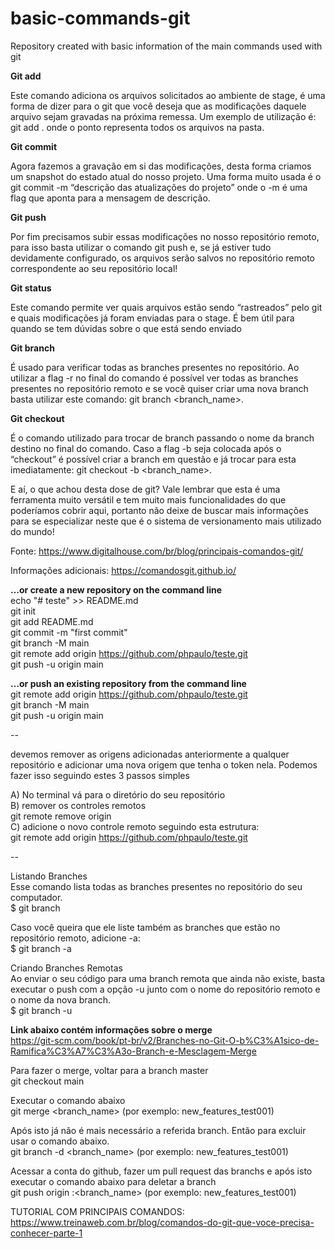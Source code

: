 # basic-commands-git
Repository created with basic information of the main commands used with git


**Git add**

Este comando adiciona os arquivos solicitados ao ambiente de stage, é uma forma de dizer para o git que você deseja que as modificações daquele arquivo sejam gravadas na próxima remessa. Um exemplo de utilização é: git add . onde o ponto representa todos os arquivos na pasta.

**Git commit**

Agora fazemos a gravação em si das modificações, desta forma criamos um snapshot do estado atual do nosso projeto. Uma forma muito usada é o git commit -m “descrição das atualizações do projeto” onde o -m é uma flag que aponta para a mensagem de descrição.

**Git push**

Por fim precisamos subir essas modificações no nosso repositório remoto, para isso basta utilizar o comando git push e, se já estiver tudo devidamente configurado, os arquivos serão salvos no repositório remoto correspondente ao seu repositório local!

**Git status**

Este comando permite ver quais arquivos estão sendo “rastreados” pelo git e quais modificações já foram enviadas para o stage. É bem útil para quando se tem dúvidas sobre o que está sendo enviado

**Git branch**

É usado para verificar todas as branches presentes no repositório. Ao utilizar a flag -r no final do comando é possível ver todas as branches presentes no repositório remoto e se você quiser criar uma nova branch basta utilizar este comando: git branch <branch_name>.

**Git checkout**

É o comando utilizado para trocar de branch passando o nome da branch destino no final do comando. Caso a flag -b seja colocada após o “checkout” é possível criar a branch em questão e já trocar para esta imediatamente: git checkout -b <branch_name>.

E aí, o que achou desta dose de git? Vale lembrar que esta é uma ferramenta muito versátil e tem muito mais funcionalidades do que poderíamos cobrir aqui, portanto não deixe de buscar mais informações para se especializar neste que é o sistema de versionamento mais utilizado do mundo!

Fonte: https://www.digitalhouse.com/br/blog/principais-comandos-git/

Informações adicionais:
https://comandosgit.github.io/

**…or create a new repository on the command line**  
echo "# teste" >> README.md  
git init  
git add README.md  
git commit -m "first commit"  
git branch -M main  
git remote add origin https://github.com/phpaulo/teste.git  
git push -u origin main  

**…or push an existing repository from the command line**  
git remote add origin https://github.com/phpaulo/teste.git  
git branch -M main  
git push -u origin main  

--

devemos remover as origens adicionadas anteriormente a qualquer repositório e adicionar uma nova origem que tenha o token nela. Podemos fazer isso seguindo estes 3 passos simples  

A) No terminal vá para o diretório do seu repositório  
B) remover os controles remotos  
git remote remove origin   
C) adicione o novo controle remoto seguindo esta estrutura:  
git remote add origin https://github.com/phpaulo/teste.git  

--

Listando Branches  
Esse comando lista todas as branches presentes no repositório do seu computador.    
$ git branch  

Caso você queira que ele liste também as branches que estão no repositório remoto, adicione -a:    
$ git branch -a  

Criando Branches Remotas  
Ao enviar o seu código para uma branch remota que ainda não existe, basta executar o push com a opção -u junto com o nome do repositório remoto e o nome da nova branch.  
$ git branch -u  

**Link abaixo contém informações sobre o merge**  
https://git-scm.com/book/pt-br/v2/Branches-no-Git-O-b%C3%A1sico-de-Ramifica%C3%A7%C3%A3o-Branch-e-Mesclagem-Merge

Para fazer o merge, voltar para a branch master  
git checkout main  

Executar o comando abaixo  
git merge <branch_name> (por exemplo: new_features_test001)  

Após isto já não é mais necessário a referida branch. Então para excluir usar o comando abaixo.  
git branch -d <branch_name> (por exemplo: new_features_test001)

Acessar a conta do github, fazer um pull request das branchs e após isto executar o comando abaixo para deletar a branch  
git push origin :<branch_name> (por exemplo: new_features_test001)  

TUTORIAL COM PRINCIPAIS COMANDOS:  
https://www.treinaweb.com.br/blog/comandos-do-git-que-voce-precisa-conhecer-parte-1
